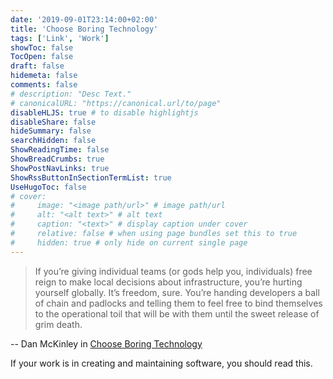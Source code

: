 ```yaml
---
date: '2019-09-01T23:14:00+02:00'
title: 'Choose Boring Technology'
tags: ['Link', 'Work']
showToc: false
TocOpen: false
draft: false
hidemeta: false
comments: false
# description: "Desc Text."
# canonicalURL: "https://canonical.url/to/page"
disableHLJS: true # to disable highlightjs
disableShare: false
hideSummary: false
searchHidden: false
ShowReadingTime: false
ShowBreadCrumbs: true
ShowPostNavLinks: true
ShowRssButtonInSectionTermList: true
UseHugoToc: false
# cover:
#     image: "<image path/url>" # image path/url
#     alt: "<alt text>" # alt text
#     caption: "<text>" # display caption under cover
#     relative: false # when using page bundles set this to true
#     hidden: true # only hide on current single page
---
```


> If you’re giving individual teams (or gods help you, individuals) free reign to make local decisions about infrastructure, you’re hurting yourself globally.
> It’s freedom, sure. You’re handing developers a ball of chain and padlocks and telling them to feel free to bind themselves to the operational toil that will be with them until the sweet release of grim death.

-- Dan McKinley in [Choose Boring Technology](http://boringtechnology.club/)

If your work is in creating and maintaining software, you should read this.
